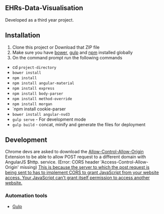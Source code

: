 ## EHRs-Data-Visualisation

Developed as a third year project.

## Installation
1. Clone this project or Download that ZIP file
2. Make sure you have [bower](http://bower.io/), [gulp](https://www.npmjs.com/package/gulp) and  [npm](https://www.npmjs.org/) installed globally
3. On the command prompt run the following commands
- cd `project-directory`
- `bower install`
- `npm install`
- `npm install angular-material`
- `npm install express`
- `npm install body-parser`
- `npm install method-override`
- `npm install morgan`
- `npm install cookie-parser
- `bower install angular-nvd3`
- `gulp serve` - For development mode
- `gulp build` - concat, minify and generate the files for deployment

## Development
Chrome devs are asked to download the [Allow-Control-Allow-Origin](https://chrome.google.com/webstore/detail/allow-control-allow-origi/nlfbmbojpeacfghkpbjhddihlkkiljbi?hl=en-GB) Extension to be able to allow POST request to a different domain with AngularJS $http.  service. (Error: CORS header 'Access-Control-Allow-Origin' missing) [This is because the server to which the post request is being sent to has to implement CORS to grant JavaScript from your website access. Your JavaScript can't grant itself permission to access another website.](http://stackoverflow.com/questions/23823010/how-to-enable-cors-in-angularjs)
### Automation tools

- [Gulp](http://gulpjs.com/)
